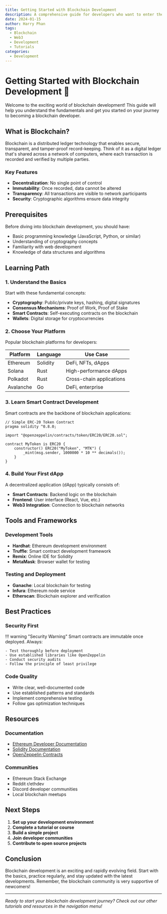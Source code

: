 ```yaml
---
title: Getting Started with Blockchain Development
description: A comprehensive guide for developers who want to enter the blockchain space
date: 2024-01-15
author: Harry Phan
tags:
  - Blockchain
  - Web3
  - Development
  - Tutorials
categories:
  - Development
---
```


# Getting Started with Blockchain Development 🚀

Welcome to the exciting world of blockchain development! This guide will help you understand the fundamentals and get you started on your journey to becoming a blockchain developer.

## What is Blockchain?

Blockchain is a distributed ledger technology that enables secure, transparent, and tamper-proof record-keeping. Think of it as a digital ledger that's shared across a network of computers, where each transaction is recorded and verified by multiple parties.

### Key Features

- **Decentralization**: No single point of control
- **Immutability**: Once recorded, data cannot be altered
- **Transparency**: All transactions are visible to network participants
- **Security**: Cryptographic algorithms ensure data integrity

## Prerequisites

Before diving into blockchain development, you should have:

- Basic programming knowledge (JavaScript, Python, or similar)
- Understanding of cryptography concepts
- Familiarity with web development
- Knowledge of data structures and algorithms

## Learning Path

### 1. Understand the Basics

Start with these fundamental concepts:

- **Cryptography**: Public/private keys, hashing, digital signatures
- **Consensus Mechanisms**: Proof of Work, Proof of Stake
- **Smart Contracts**: Self-executing contracts on the blockchain
- **Wallets**: Digital storage for cryptocurrencies

### 2. Choose Your Platform

Popular blockchain platforms for developers:

| Platform | Language | Use Case |
|----------|----------|----------|
| Ethereum | Solidity | DeFi, NFTs, dApps |
| Solana | Rust | High-performance dApps |
| Polkadot | Rust | Cross-chain applications |
| Avalanche | Go | DeFi, enterprise |

### 3. Learn Smart Contract Development

Smart contracts are the backbone of blockchain applications:

```solidity
// Simple ERC-20 Token Contract
pragma solidity ^0.8.0;

import "@openzeppelin/contracts/token/ERC20/ERC20.sol";

contract MyToken is ERC20 {
    constructor() ERC20("MyToken", "MTK") {
        _mint(msg.sender, 1000000 * 10 ** decimals());
    }
}
```

### 4. Build Your First dApp

A decentralized application (dApp) typically consists of:

- **Smart Contracts**: Backend logic on the blockchain
- **Frontend**: User interface (React, Vue, etc.)
- **Web3 Integration**: Connection to blockchain networks

## Tools and Frameworks

### Development Tools

- **Hardhat**: Ethereum development environment
- **Truffle**: Smart contract development framework
- **Remix**: Online IDE for Solidity
- **MetaMask**: Browser wallet for testing

### Testing and Deployment

- **Ganache**: Local blockchain for testing
- **Infura**: Ethereum node service
- **Etherscan**: Blockchain explorer and verification

## Best Practices

### Security First

!!! warning "Security Warning"
    Smart contracts are immutable once deployed. Always:
    
    - Test thoroughly before deployment
    - Use established libraries like OpenZeppelin
    - Conduct security audits
    - Follow the principle of least privilege

### Code Quality

- Write clear, well-documented code
- Use established patterns and standards
- Implement comprehensive testing
- Follow gas optimization techniques

## Resources

### Documentation

- [Ethereum Developer Documentation](https://ethereum.org/developers/)
- [Solidity Documentation](https://docs.soliditylang.org/)
- [OpenZeppelin Contracts](https://docs.openzeppelin.com/contracts/)

### Communities

- Ethereum Stack Exchange
- Reddit r/ethdev
- Discord developer communities
- Local blockchain meetups

## Next Steps

1. **Set up your development environment**
2. **Complete a tutorial or course**
3. **Build a simple project**
4. **Join developer communities**
5. **Contribute to open source projects**

## Conclusion

Blockchain development is an exciting and rapidly evolving field. Start with the basics, practice regularly, and stay updated with the latest developments. Remember, the blockchain community is very supportive of newcomers!

---

*Ready to start your blockchain development journey? Check out our other tutorials and resources in the navigation menu!*
